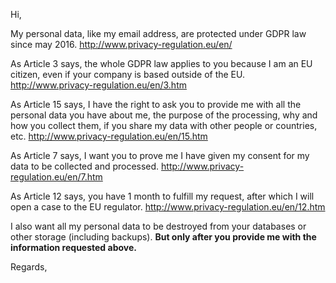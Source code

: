 Hi,

My personal data, like my email address, are protected under GDPR law since may 2016.
	http://www.privacy-regulation.eu/en/

As Article 3 says, the whole GDPR law applies to you because I am an EU citizen, even if your company is based outside of the EU.
	http://www.privacy-regulation.eu/en/3.htm

As Article 15 says, I have the right to ask you to provide me with all the personal data you have about me, the purpose of the processing, why and how you collect them, if you share my data with other people or countries, etc.
	http://www.privacy-regulation.eu/en/15.htm

As Article 7 says, I want you to prove me I have given my consent for my data to be collected and processed.
	http://www.privacy-regulation.eu/en/7.htm

As Article 12 says, you have 1 month to fulfill my request, after which I will open a case to the EU regulator.
	http://www.privacy-regulation.eu/en/12.htm

I also want all my personal data to be destroyed from your databases or other storage (including backups). **But only after you provide me with the information requested above.**

Regards,
